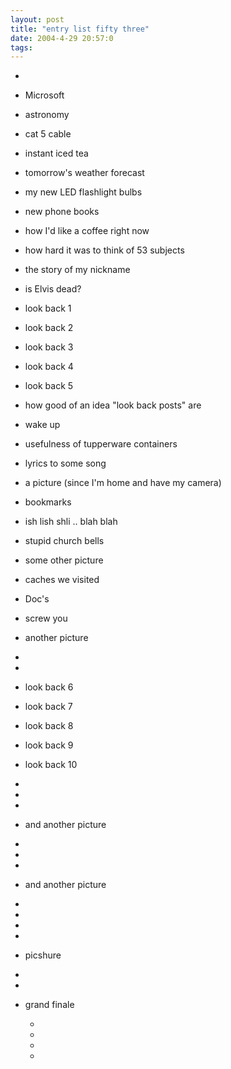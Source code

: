 ```yaml
---
layout: post
title: "entry list fifty three"
date: 2004-4-29 20:57:0
tags: 
---
```


  *

  * Microsoft

  * astronomy

  * cat 5 cable

  * instant iced tea

  * tomorrow's weather forecast

  * my new LED flashlight bulbs

  * new phone books

  * how I'd like a coffee right now

  * how hard it was to think of 53 subjects

  * the story of my nickname

  * is Elvis dead?

  * look back 1

  * look back 2

  * look back 3

  * look back 4

  * look back 5

  * how good of an idea "look back posts" are

  * wake up

  * usefulness of tupperware containers

  * lyrics to some song

  * a picture (since I'm home and have my camera)

  * bookmarks

  * ish lish shli .. blah blah

  * stupid church bells

  * some other picture

  * caches we visited

  * Doc's

  * screw you

  * another picture

  *

  *

  * look back 6

  * look back 7

  * look back 8

  * look back 9

  * look back 10

  *

  *

  *

  * and another picture

  *

  *

  *

  * and another picture

  *

  *

  *

  *

  * picshure

  *

  *

  * grand finale

    *

    *

    *

    *
